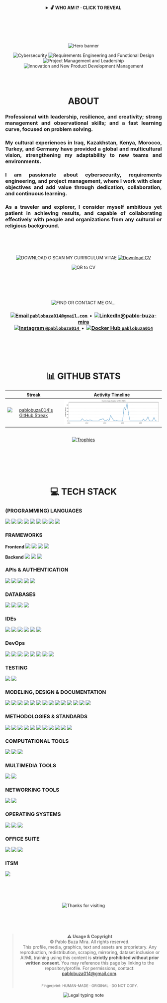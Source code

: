 <!-- README.md -->

<!-- Who am I? -->
<div align="center">
  <details>
    <summary><b>🔓 WHO AM I? · CLICK TO REVEAL</b></summary>
    <!-- Wave intro -->
    <img
      src="https://capsule-render.vercel.app/api?type=waving&height=110&color=0:00E7F7,50:7C3AED,100:22C55E&text=IDENTITY%20UNLOCKED&fontColor=ffffff&fontSize=22&animation=twinkling&fontAlign=50&fontAlignY=35"
      alt="Identity Unlocked" />
    <!-- Typing lines (multi-line) -->
<img
  src="https://readme-typing-svg.demolab.com?font=Orbitron&weight=800&size=18&pause=600&duration=3600&color=00E7F7&center=true&vCenter=true&width=900&lines=Hello%2C+I%27m+Pablo+Buza+Mira;I%27m+a+traveler+%E2%80%94+here+I%27m+in+Iraq!;Passionate+about+cybersecurity%2C+requirements+engineering%2C+and+project+management;I+am+22+years+old%2C+and+I+am+from+Spain!;Let%27s+build+something+great!"
  alt="Intro lines (slower)" />
    <!-- Photo -->
    <br/>
    <img
      src="https://drive.google.com/uc?export=view&id=1lubUglqCDT-4dE8pJahTOMslt5Avi4lS"
      alt="Pablo Buza Mira"
      width="260"
      style="border-radius:50%; box-shadow:0 0 0 3px #00E7F7;" />
    <!-- Actions -->
    <p>
      <a href="https://drive.google.com/file/d/1lubUglqCDT-4dE8pJahTOMslt5Avi4lS/view?usp=drive_link" target="_blank" rel="noopener noreferrer">
        <img src="https://img.shields.io/badge/VIEW%20PHOTO-111827?style=for-the-badge&logo=googledrive&logoColor=00E7F7" alt="View photo"/>
      </a>
      <a href="https://drive.google.com/uc?export=download&id=1lubUglqCDT-4dE8pJahTOMslt5Avi4lS" target="_blank" rel="noopener noreferrer">
        <img src="https://img.shields.io/badge/DOWNLOAD-111827?style=for-the-badge&logo=adobe&logoColor=F87171" alt="Download"/>
      </a>
    </p>
    <br/>
    <p>
      <a href="https://ko-fi.com/X8X81MPSST" target="_blank" rel="noopener noreferrer">
        <img src="https://img.shields.io/badge/☕%20SUPPORT%20ME%20WITH%20A%20COFFEE!-111827?style=for-the-badge&logo=ko-fi&logoColor=F87171" alt="Support me with a coffee!"/>
      </a>
    </p>
  </details>
</div>


<br/>
<br/>
<br/>
<br/>
<br/>

<!-- HERO -->
<p align="center">
  <img src="https://capsule-render.vercel.app/api?type=waving&height=180&color=0:111827,100:0ea5e9&text=Pablo%20Buza%20Mira&fontColor=ffffff&fontAlign=50&fontAlignY=35&desc=Software%20Engineering%20Student&descAlign=50&descAlignY=65" alt="Hero banner" />
</p>

<!-- LABELS -->
<p align="center">
  <img src="https://img.shields.io/badge/Cybersecurity-111827?style=for-the-badge&logo=probot&logoColor=0ea5e9" alt="Cybersecurity" />
  <img src="https://img.shields.io/badge/Requirements%20Engineering%20and%20Functional%20Design-111827?style=for-the-badge&logo=docsdotrs&logoColor=F97316" alt="Requirements Engineering and Functional Design" />
  <br/>
  <img src="https://img.shields.io/badge/Project%20Management%20and%20Leadership-111827?style=for-the-badge&logo=trello&logoColor=F59E0B" alt="Project Management and Leadership" />
  <img src="https://img.shields.io/badge/Innovation%20and%20New%20Product%20Development%20Management-111827?style=for-the-badge&logo=rocket&logoColor=22C55E" alt="Innovation and New Product Development Management" />
</p>
<br/>
<br/>

<!-- BIO -->
<h1 align="center">ABOUT</h1>

<h3 align="justify">
Professional with leadership, resilience, and creativity; strong management and observational skills; and a fast learning curve, focused on problem solving.
</h3>

<h3 align="justify">
My cultural experiences in <strong>Iraq</strong>, <strong>Kazakhstan</strong>, <strong>Kenya</strong>, <strong>Morocco</strong>, <strong>Turkey</strong>, and <strong>Germany</strong> have provided a global and multicultural vision, strengthening my adaptability to new teams and environments.
</h3>

<h3 align="justify">
I am passionate about <strong>cybersecurity</strong>, <strong>requirements engineering</strong>, and <strong>project management</strong>, where I work with clear objectives and add value through dedication, collaboration, and continuous learning.
</h3>

<h3 align="justify">
As a traveler and explorer, I consider myself ambitious yet patient in achieving results, and capable of collaborating effectively with people and organizations from any cultural or religious background.
</h3>

<br/>
<br/>
<br/>
<br/>

<!-- DOWNLOAD CV -->
<div align="center">
  <img
    src="https://readme-typing-svg.herokuapp.com?font=Orbitron&weight=700&size=22&pause=1000&color=00E7F7&center=true&vCenter=true&width=900&lines=DOWNLOAD+OR+SCAN+MY+CURRICULUM+VITAE"
    alt="DOWNLOAD O SCAN MY CURRICULUM VITAE" />
    <a href="https://drive.google.com/uc?export=download&id=1MzVCuE64A1AkMM9hPkIr0icho1XXJUpA">
      <img src="https://img.shields.io/badge/DOWNLOAD%20CV-111827?style=for-the-badge&logo=adobeacrobatreader&logoColor=F87171" alt="Download CV">
    </a>
  <!-- QR -->
  <p>
    <img
      src="https://api.qrserver.com/v1/create-qr-code/?size=120x120&data=https%3A%2F%2Fdrive.google.com%2Ffile%2Fd%2F1MzVCuE64A1AkMM9hPkIr0icho1XXJUpA%2Fview%3Fusp%3Dsharing"
      alt="QR to CV" />
  </p>
</div>

<br/>
<br/>
<br/>
<br/>


<!-- CONTACT -->
<p align="center">
   <img
    src="https://readme-typing-svg.herokuapp.com?font=Orbitron&weight=700&size=22&pause=1000&color=00E7F7&center=true&vCenter=true&width=900&lines=FIND+OR+CONTACT+ME+ON"
    alt="FIND OR CONTACT ME ON..." />
</p>
<p align="center">
  <h3 align="center">
  <a href="mailto:pablobuza014@gmail.com" title="Email">
    <img src="https://cdn.simpleicons.org/gmail/EA4335" height="22" alt="Email"/>&nbsp;<code>pablobuza014@gmail.com</code>
  </a>
  &nbsp;•&nbsp;
  <a href="https://www.linkedin.com/in/pablo-buza-mira/" target="_blank" rel="noopener noreferrer" title="LinkedIn">
    <img src="https://raw.githubusercontent.com/rahuldkjain/github-profile-readme-generator/master/src/images/icons/Social/linked-in-alt.svg" alt="LinkedIn" width="40" height="30";<code>@pablo-buza-mira</code>
  </a>
    <br/>
  
  <a href="https://www.instagram.com/pablobuza014" target="_blank" rel="noopener noreferrer" title="Instagram">
    <img src="https://cdn.simpleicons.org/instagram/E4405F" height="22" alt="Instagram"/>&nbsp;<code>@pablobuza014</code>
  </a>
  &nbsp;•&nbsp;
  <a href="https://hub.docker.com/u/pablobuza014" target="_blank" rel="noopener noreferrer" title="Docker Hub">
    <img src="https://cdn.simpleicons.org/docker/2496ED" height="22" alt="Docker Hub"/>&nbsp;<code>pablobuza014</code>
  </a>
    </h3>
</p>

<br/>
<br/>
<br/>
<br/>

<!-- STATS -->
<h1 align="center">📊 GITHUB STATS</h1>

| Streak | Activity Timeline |
|:--:|:--:|
| <a href="https://git.io/streak-stats" target="_blank" rel="noopener noreferrer"><img alt="pablobuza014's GitHub Streak" src="https://streak-stats.demolab.com?user=pablobuza014&theme=dark&hide_border=true&v=2" height="175" /></a> | <img src="https://raw.githubusercontent.com/pablobuza014/pablobuza014/main/assets/activity-years.svg" alt="Contributions timeline (2021–present)" width="520" /> |
<p align="center">
  <a href="https://github.com/ryo-ma/github-profile-trophy" target="_blank" rel="noopener noreferrer">
    <br/>
    <img src="https://github-profile-trophy.vercel.app/?username=pablobuza014&theme=onestar&no-bg=true&no-frame=true&v=2" alt="Trophies" />
  </a>
</p>
<br/>

<!-- ACHIEVEMENTS:START -->
<!-- (auto-generated, do not edit) -->
<!-- ACHIEVEMENTS:END -->

<br/>
<br/>
<br/>
<br/>

<!-- TECH STACK -->
<h1 align="center">💻 TECH STACK</h1>

<h3 align="justify">(PROGRAMMING) LANGUAGES</h3>
<p align="justify">
  <img src="https://img.shields.io/badge/-Python-3776AB?style=flat&logo=python&logoColor=white"/>
  <img src="https://img.shields.io/badge/-Java-007396?style=flat&logo=java&logoColor=white"/>
  <img src="https://img.shields.io/badge/-C++-00599C?style=flat&logo=cplusplus&logoColor=white"/>
  <img src="https://img.shields.io/badge/-R-276DC3?style=flat&logo=r&logoColor=white"/>
  <img src="https://img.shields.io/badge/-SQL-4479A1?style=flat&logo=postgresql&logoColor=white"/>
  <img src="https://img.shields.io/badge/-JavaScript-F7DF1E?style=flat&logo=javascript&logoColor=black"/>
  <img src="https://img.shields.io/badge/-TypeScript-3178C6?style=flat&logo=typescript&logoColor=white"/>
  <img src="https://img.shields.io/badge/-HTML-E34F26?style=flat&logo=html5&logoColor=white"/>
  <img src="https://img.shields.io/badge/-CSS-1572B6?style=flat&logo=css3&logoColor=white"/>
</p>


<h3 align="justify">FRAMEWORKS</h3>
<p align="justify"><b>Frontend   </b>
  <img src="https://img.shields.io/badge/-Next.js-000000?style=flat&logo=next.js&logoColor=white"/>
  <img src="https://img.shields.io/badge/-React-61DAFB?style=flat&logo=react&logoColor=black"/>
  <img src="https://img.shields.io/badge/-React%20Native-61DAFB?style=flat&logo=react&logoColor=black"/>
  <img src="https://img.shields.io/badge/-Tailwind_CSS-38B2AC?style=flat&logo=tailwind-css&logoColor=white"/>
</p>
<p align="justify"><b>Backend   </b>
  <img src="https://img.shields.io/badge/-Express-000000?style=flat&logo=express&logoColor=white"/>
  <img src="https://img.shields.io/badge/-FastAPI-009688?style=flat&logo=fastapi&logoColor=white"/>
  <img src="https://img.shields.io/badge/-Spring%20Boot-6DB33F?style=flat&logo=springboot&logoColor=white"/>
</p>



<h3 align="justify">APIs & AUTHENTICATION</h3>
<p align="justify">
  <img src="https://img.shields.io/badge/-REST-005571?style=flat"/>
  <img src="https://img.shields.io/badge/-GraphQL-E10098?style=flat&logo=graphql&logoColor=white"/>
  <img src="https://img.shields.io/badge/-OpenAPI%2fSwagger-85EA2D?style=flat&logo=swagger&logoColor=black"/>
  <img src="https://img.shields.io/badge/-JWT-000000?style=flat&logo=jsonwebtokens&logoColor=white"/>
  <img src="https://img.shields.io/badge/-OAuth%202.0-3D3C3C?style=flat"/>
</p>


<h3 align="justify">DATABASES</h3>
<p align="justify">
  <img src="https://img.shields.io/badge/-MySQL-4479A1?style=flat&logo=mysql&logoColor=white"/>
  <img src="https://img.shields.io/badge/-SQL%20Server-CC2927?style=flat&logo=microsoftsqlserver&logoColor=white"/>
  <img src="https://img.shields.io/badge/-MariaDB-003545?style=flat&logo=mariadb&logoColor=white"/>
  <img src="https://img.shields.io/badge/-HeidiSQL-009688?style=flat"/>
</p>


<h3 align="justify">IDEs</h3>
<p align="justify">
  <img src="https://img.shields.io/badge/-IntelliJ%20IDEA-000000?style=flat&logo=intellij-idea&logoColor=white"/>
  <img src="https://img.shields.io/badge/-Eclipse-2C2255?style=flat&logo=eclipse&logoColor=white"/>
  <img src="https://img.shields.io/badge/-Visual%20Studio-5C2D91?style=flat&logo=visual-studio&logoColor=white"/>
  <img src="https://img.shields.io/badge/-Microchip%20Studio-CC0000?style=flat&logo=microchip&logoColor=white"/>
  <img src="https://img.shields.io/badge/-Arduino%20IDE-00979D?style=flat&logo=arduino&logoColor=white"/>
  <img src="https://img.shields.io/badge/-Jupyter-FA0F00?style=flat&logo=jupyter&logoColor=white"/>
</p>



<h3 align="justify">DevOps</h3>
<p align="justify">
  <img src="https://img.shields.io/badge/-Git-F05032?style=flat&logo=git&logoColor=white"/>
  <img src="https://img.shields.io/badge/-GitHub-181717?style=flat&logo=github&logoColor=white"/>
  <img src="https://img.shields.io/badge/-GitHub%20Actions-2088FF?style=flat&logo=github-actions&logoColor=white"/>
  <img src="https://img.shields.io/badge/-Postman-FF6C37?style=flat&logo=postman&logoColor=white"/>
  <img src="https://img.shields.io/badge/-SonarQube-4E9BCD?style=flat&logo=sonarqube&logoColor=white"/>
  <img src="https://img.shields.io/badge/-SonarCloud-F3702A?style=flat&logo=sonarcloud&logoColor=white"/>
  <img src="https://img.shields.io/badge/-Zenhub-5C4EE5?style=flat&logo=zenhub&logoColor=white"/>
  <img src="https://img.shields.io/badge/-Clockify-03A9F4?style=flat&logo=clockify&logoColor=white"/>
</p>


<h3 align="justify">TESTING</h3>
<p align="justify">
  <img src="https://img.shields.io/badge/-JUnit-25A162?style=flat&logo=junit5&logoColor=white"/>
  <img src="https://img.shields.io/badge/-PyTest-0A9EDC?style=flat&logo=python&logoColor=white"/>
</p>



<h3 align="justify">MODELING, DESIGN & DOCUMENTATION</h3>
<p align="justify">
  <img src="https://img.shields.io/badge/-UML-005571?style=flat"/>
  <img src="https://img.shields.io/badge/-EER-005571?style=flat"/>
  <img src="https://img.shields.io/badge/-RDB-005571?style=flat"/>
  <img src="https://img.shields.io/badge/-draw.io-FF9900?style=flat&logo=diagramsdotnet&logoColor=white"/>
  <img src="https://img.shields.io/badge/-Figma-F24E1E?style=flat&logo=figma&logoColor=white"/>
  <img src="https://img.shields.io/badge/-Balsamiq-A60000?style=flat"/>
  <img src="https://img.shields.io/badge/-Canva-00C4CC?style=flat&logo=canva&logoColor=white"/>
  <img src="https://img.shields.io/badge/-Blender-F5792A?style=flat&logo=blender&logoColor=white"/>
  <img src="https://img.shields.io/badge/-AutoCAD-B41F1F?style=flat&logo=autodesk&logoColor=white"/>
  <img src="https://img.shields.io/badge/-LibreCAD-18A303?style=flat"/>
  <img src="https://img.shields.io/badge/-Tinkercad-FA3912?style=flat&logo=autodesk&logoColor=white"/>
  <img src="https://img.shields.io/badge/-Markdown-000000?style=flat&logo=markdown&logoColor=white"/>
  <img src="https://img.shields.io/badge/-LaTeX-008080?style=flat&logo=latex&logoColor=white"/>
  <img src="https://img.shields.io/badge/-GitHub%20Pages-222222?style=flat&logo=github&logoColor=white"/>
</p>



<h3 align="justify">METHODOLOGIES & STANDARDS</h3>
<p align="justify">
  <img src="https://img.shields.io/badge/-Agile-2496ED?style=flat&logo=agile&logoColor=white"/>
  <img src="https://img.shields.io/badge/-Scrum-009FDA?style=flat&logo=scrumalliance&logoColor=white"/>
  <img src="https://img.shields.io/badge/-PMBOK-FFC107?style=flat"/>
  <img src="https://img.shields.io/badge/-CMMI-4CAF50?style=flat"/>
  <img src="https://img.shields.io/badge/-TQM-FF5722?style=flat"/>
  <img src="https://img.shields.io/badge/-Business%20Model%20Canvas-3F51B5?style=flat"/>
  <img src="https://img.shields.io/badge/-Lean%20Canvas-8BC34A?style=flat"/>
  <img src="https://img.shields.io/badge/-SWOT-9C27B0?style=flat"/>
  <img src="https://img.shields.io/badge/-NPD-607D8B?style=flat"/>
  <img src="https://img.shields.io/badge/-TRIZ-FF9800?style=flat"/>
  <img src="https://img.shields.io/badge/-SCAMPER-673AB7?style=flat"/>
</p>



<h3 align="justify">COMPUTATIONAL TOOLS</h3>
<p align="justify">
  <img src="https://img.shields.io/badge/-GNU%20Octave-0790C0?style=flat&logo=octave&logoColor=white"/>
  <img src="https://img.shields.io/badge/-SageMath-8B0000?style=flat&logo=sagemath&logoColor=white"/>
  <img src="https://img.shields.io/badge/-GeoGebra-7851A9?style=flat&logo=geogebra&logoColor=white"/>
</p>



<h3 align="justify">MULTIMEDIA TOOLS</h3>
<p align="justify">
  <img src="https://img.shields.io/badge/-Filmora-000000?style=flat&logo=filmora&logoColor=white"/>
  <img src="https://img.shields.io/badge/-Camtasia-06B03E?style=flat&logo=techsmith&logoColor=white"/>
</p>



<h3 align="justify">NETWORKING TOOLS</h3>
<p align="justify">
  <img src="https://img.shields.io/badge/-Wireshark-1679A7?style=flat&logo=wireshark&logoColor=white"/>
  <img src="https://img.shields.io/badge/-Postman-FF6C37?style=flat&logo=postman&logoColor=white"/>
</p>



<h3 align="justify">OPERATING SYSTEMS</h3>
<p align="justify">
  <img src="https://img.shields.io/badge/-Ubuntu-FCC624?style=flat&logo=ubuntu&logoColor=white"/>
  <img src="https://img.shields.io/badge/-Linux%20Mint-87CF3E?style=flat&logo=linux-mint&logoColor=white"/>
  <img src="https://img.shields.io/badge/-Windows-0078D6?style=flat&logo=windows&logoColor=white"/>
</p>



<h3 align="justify">OFFICE SUITE</h3>
<p align="justify">
  <img src="https://img.shields.io/badge/-Google%20Workspace-4285F4?style=flat&logo=google&logoColor=white"/>
  <img src="https://img.shields.io/badge/-LibreOffice-18A303?style=flat&logo=libreoffice&logoColor=white"/>
  <img src="https://img.shields.io/badge/-Microsoft%20Office-D83B01?style=flat&logo=microsoft-office&logoColor=white"/>
</p>


<h3 align="justify">ITSM</h3>
<p align="justify">
  <img src="https://img.shields.io/badge/-iTop-005BAC?style=flat"/>
</p>


<br/>
<br/>
<br/>
<br/>


<!-- THANK YOU -->
<div align="center">
  <img
    src="https://readme-typing-svg.herokuapp.com?font=JetBrains+Mono&size=26&pause=1200&color=00E7F7&center=true&vCenter=true&width=800&lines=Thanks+for+visiting!;See+you+in+the+next+commit%20%E2%9C%85;Feel+free+to+connect+%F0%9F%91%8B"
    alt="Thanks for visiting" />
  </div>


<br/>
<br/>
<br/>
<br/>



<!-- LEGAL / COPYRIGHT NOTICE -->
<div align="center">
  <blockquote>
    <b>⚠️ Usage & Copyright</b><br/>
    © Pablo Buza Mira. All rights reserved.<br/>
    This profile, media, graphics, text and assets are proprietary.  
    Any reproduction, redistribution, scraping, mirroring, dataset inclusion or AI/ML training using this content is
    <b>strictly prohibited without prior written consent</b>.  
    You may reference this page by linking to the repository/profile. For permissions, contact:
    <a href="mailto:pablobuza014@gmail.com">pablobuza014@gmail.com</a>.
    <br/><br/>
    <sub>Fingerprint: HUMAN-MADE · ORIGINAL · DO NOT COPY.</sub>
  </blockquote>

  <img
    src="https://readme-typing-svg.demolab.com?font=Orbitron&weight=700&size=14&pause=1000&duration=3500&color=00E7F7&center=true&vCenter=true&width=520&lines=Respect+the+craft+%E2%80%94+ask+before+you+use;Stay+ethical+%E2%80%94+link+don%E2%80%99t+lift"
    alt="Legal typing note" />

</div>
